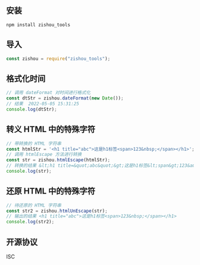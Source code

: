 ## 安装

```
npm install zishou_tools
```

## 导入

```js
const zishou = require("zishou_tools");
```

## 格式化时间

```js
// 调用 dateFormat 对时间进行格式化
const dtStr = zishou.dateFormat(new Date());
// 结果  2022-05-05 15:31:25
console.log(dtStr);
```

## 转义 HTML 中的特殊字符

```js
// 带转换的 HTML 字符串
const htmlStr = '<h1 title="abc">这是h1标签<span>123&nbsp;</span></h1>';
// 调用 htmlEscape 方法进行转换
const str = zishou.htmlEscape(htmlStr);
// 转换的结果 &lt;h1 title=&quot;abc&quot;&gt;这是h1标签&lt;span&gt;123&amp;nbsp;&lt;/span&gt;&lt;/h1&gt;
console.log(str);
```

## 还原 HTML 中的特殊字符

```js
// 待还原的 HTML 字符串
const str2 = zishou.htmlUnEscape(str);
// 输出的结果 <h1 title="abc">这是h1标签<span>123&nbsp;</span></h1>
console.log(str2);
```

## 开源协议

ISC
